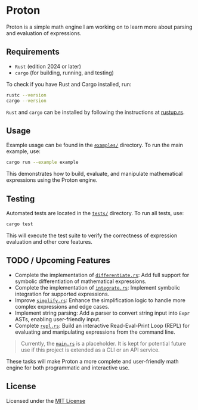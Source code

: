 # Proton

Proton is a simple math engine I am working on to learn more about parsing and evaluation of expressions.

## Requirements

- `Rust` (edition 2024 or later)
- `cargo` (for building, running, and testing)

To check if you have Rust and Cargo installed, run:

```bash
rustc --version
cargo --version
```

`Rust` and `cargo` can be installed by following the instructions at [rustup.rs](https://rustup.rs/).

## Usage

Example usage can be found in the [`examples/`](/examples/) directory. To run the main example, use:

```bash
cargo run --example example
```

This demonstrates how to build, evaluate, and manipulate mathematical expressions using the Proton engine.

## Testing

Automated tests are located in the [`tests/`](/tests/) directory. To run all tests, use:

```bash
cargo test
```

This will execute the test suite to verify the correctness of expression evaluation and other core features.

## TODO / Upcoming Features

- Complete the implementation of [`differentiate.rs`](/src/differentiate.rs): Add full support for symbolic differentiation of mathematical expressions.
- Complete the implementation of [`integrate.rs`](/src/integrate.rs): Implement symbolic integration for supported expressions.
- Improve [`simplify.rs`](/src/simplify.rs): Enhance the simplification logic to handle more complex expressions and edge cases.
- Implement string parsing: Add a parser to convert string input into `Expr` ASTs, enabling user-friendly input.
- Complete [`repl.rs`](/src/repl.rs): Build an interactive Read-Eval-Print Loop (REPL) for evaluating and manipulating expressions from the command line.

> Currently, the [`main.rs`](/src/main.rs) is a placeholder. It is kept for potential future use if this project is extended as a CLI or an API service.

These tasks will make Proton a more complete and user-friendly math engine for both programmatic and interactive use.

## License
Licensed under the [MIT License](./LICENSE)
